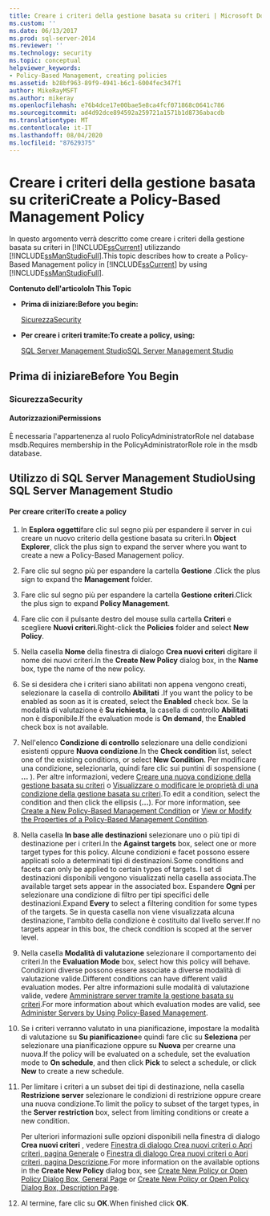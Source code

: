 ```yaml
---
title: Creare i criteri della gestione basata su criteri | Microsoft Docs
ms.custom: ''
ms.date: 06/13/2017
ms.prod: sql-server-2014
ms.reviewer: ''
ms.technology: security
ms.topic: conceptual
helpviewer_keywords:
- Policy-Based Management, creating policies
ms.assetid: b28bf963-89f9-4941-b6c1-6004fec347f1
author: MikeRayMSFT
ms.author: mikeray
ms.openlocfilehash: e76b4dce17e00bae5e8ca4fcf071868c0641c786
ms.sourcegitcommit: ad4d92dce894592a259721a1571b1d8736abacdb
ms.translationtype: MT
ms.contentlocale: it-IT
ms.lasthandoff: 08/04/2020
ms.locfileid: "87629375"
---
```

# <a name="create-a-policy-based-management-policy"></a><span data-ttu-id="e1d20-102">Creare i criteri della gestione basata su criteri</span><span class="sxs-lookup"><span data-stu-id="e1d20-102">Create a Policy-Based Management Policy</span></span>
  <span data-ttu-id="e1d20-103">In questo argomento verrà descritto come creare i criteri della gestione basata su criteri in [!INCLUDE[ssCurrent](../../includes/sscurrent-md.md)] utilizzando [!INCLUDE[ssManStudioFull](../../includes/ssmanstudiofull-md.md)].</span><span class="sxs-lookup"><span data-stu-id="e1d20-103">This topic describes how to create a Policy-Based Management policy in [!INCLUDE[ssCurrent](../../includes/sscurrent-md.md)] by using [!INCLUDE[ssManStudioFull](../../includes/ssmanstudiofull-md.md)].</span></span>  
  
 <span data-ttu-id="e1d20-104">**Contenuto dell'articolo**</span><span class="sxs-lookup"><span data-stu-id="e1d20-104">**In This Topic**</span></span>  
  
-   <span data-ttu-id="e1d20-105">**Prima di iniziare:**</span><span class="sxs-lookup"><span data-stu-id="e1d20-105">**Before you begin:**</span></span>  
  
     [<span data-ttu-id="e1d20-106">Sicurezza</span><span class="sxs-lookup"><span data-stu-id="e1d20-106">Security</span></span>](#Security)  
  
-   <span data-ttu-id="e1d20-107">**Per creare i criteri tramite:**</span><span class="sxs-lookup"><span data-stu-id="e1d20-107">**To create a policy, using:**</span></span>  
  
     [<span data-ttu-id="e1d20-108">SQL Server Management Studio</span><span class="sxs-lookup"><span data-stu-id="e1d20-108">SQL Server Management Studio</span></span>](#SSMSProcedure)  
  
##  <a name="before-you-begin"></a><a name="BeforeYouBegin"></a> <span data-ttu-id="e1d20-109">Prima di iniziare</span><span class="sxs-lookup"><span data-stu-id="e1d20-109">Before You Begin</span></span>  
  
###  <a name="security"></a><a name="Security"></a> <span data-ttu-id="e1d20-110">Sicurezza</span><span class="sxs-lookup"><span data-stu-id="e1d20-110">Security</span></span>  
  
####  <a name="permissions"></a><a name="Permissions"></a> <span data-ttu-id="e1d20-111">Autorizzazioni</span><span class="sxs-lookup"><span data-stu-id="e1d20-111">Permissions</span></span>  
 <span data-ttu-id="e1d20-112">È necessaria l'appartenenza al ruolo PolicyAdministratorRole nel database msdb.</span><span class="sxs-lookup"><span data-stu-id="e1d20-112">Requires membership in the PolicyAdministratorRole role in the msdb database.</span></span>  
  
##  <a name="using-sql-server-management-studio"></a><a name="SSMSProcedure"></a> <span data-ttu-id="e1d20-113">Utilizzo di SQL Server Management Studio</span><span class="sxs-lookup"><span data-stu-id="e1d20-113">Using SQL Server Management Studio</span></span>  
  
#### <a name="to-create-a-policy"></a><span data-ttu-id="e1d20-114">Per creare criteri</span><span class="sxs-lookup"><span data-stu-id="e1d20-114">To create a policy</span></span>  
  
1.  <span data-ttu-id="e1d20-115">In **Esplora oggetti**fare clic sul segno più per espandere il server in cui creare un nuovo criterio della gestione basata su criteri.</span><span class="sxs-lookup"><span data-stu-id="e1d20-115">In **Object Explorer**, click the plus sign to expand the server where you want to create a new a Policy-Based Management policy.</span></span>  
  
2.  <span data-ttu-id="e1d20-116">Fare clic sul segno più per espandere la cartella **Gestione** .</span><span class="sxs-lookup"><span data-stu-id="e1d20-116">Click the plus sign to expand the **Management** folder.</span></span>  
  
3.  <span data-ttu-id="e1d20-117">Fare clic sul segno più per espandere la cartella **Gestione criteri**.</span><span class="sxs-lookup"><span data-stu-id="e1d20-117">Click the plus sign to expand **Policy Management**.</span></span>  
  
4.  <span data-ttu-id="e1d20-118">Fare clic con il pulsante destro del mouse sulla cartella **Criteri** e scegliere **Nuovi criteri**.</span><span class="sxs-lookup"><span data-stu-id="e1d20-118">Right-click the **Policies** folder and select **New Policy**.</span></span>  
  
5.  <span data-ttu-id="e1d20-119">Nella casella **Nome** della finestra di dialogo **Crea nuovi criteri** digitare il nome dei nuovi criteri.</span><span class="sxs-lookup"><span data-stu-id="e1d20-119">In the **Create New Policy** dialog box, in the **Name** box, type the name of the new policy.</span></span>  
  
6.  <span data-ttu-id="e1d20-120">Se si desidera che i criteri siano abilitati non appena vengono creati, selezionare la casella di controllo **Abilitati** .</span><span class="sxs-lookup"><span data-stu-id="e1d20-120">If you want the policy to be enabled as soon as it is created, select the **Enabled** check box.</span></span> <span data-ttu-id="e1d20-121">Se la modalità di valutazione è **Su richiesta**, la casella di controllo **Abilitati** non è disponibile.</span><span class="sxs-lookup"><span data-stu-id="e1d20-121">If the evaluation mode is **On demand**, the **Enabled** check box is not available.</span></span>  
  
7.  <span data-ttu-id="e1d20-122">Nell'elenco **Condizione di controllo** selezionare una delle condizioni esistenti oppure **Nuova condizione**.</span><span class="sxs-lookup"><span data-stu-id="e1d20-122">In the **Check condition** list, select one of the existing conditions, or select **New Condition**.</span></span> <span data-ttu-id="e1d20-123">Per modificare una condizione, selezionarla, quindi fare clic sui puntini di sospensione ( **...** ). Per altre informazioni, vedere [Creare una nuova condizione della gestione basata su criteri](create-a-new-policy-based-management-condition.md) o [Visualizzare o modificare le proprietà di una condizione della gestione basata su criteri](view-or-modify-the-properties-of-a-policy-based-management-condition.md).</span><span class="sxs-lookup"><span data-stu-id="e1d20-123">To edit a condition, select the condition and then click the ellipsis (**...**). For more information, see [Create a New Policy-Based Management Condition](create-a-new-policy-based-management-condition.md) or [View or Modify the Properties of a Policy-Based Management Condition](view-or-modify-the-properties-of-a-policy-based-management-condition.md).</span></span>  
  
8.  <span data-ttu-id="e1d20-124">Nella casella **In base alle destinazioni** selezionare uno o più tipi di destinazione per i criteri.</span><span class="sxs-lookup"><span data-stu-id="e1d20-124">In the **Against targets** box, select one or more target types for this policy.</span></span> <span data-ttu-id="e1d20-125">Alcune condizioni e facet possono essere applicati solo a determinati tipi di destinazioni.</span><span class="sxs-lookup"><span data-stu-id="e1d20-125">Some conditions and facets can only be applied to certain types of targets.</span></span> <span data-ttu-id="e1d20-126">I set di destinazioni disponibili vengono visualizzati nella casella associata.</span><span class="sxs-lookup"><span data-stu-id="e1d20-126">The available target sets appear in the associated box.</span></span> <span data-ttu-id="e1d20-127">Espandere **Ogni** per selezionare una condizione di filtro per tipi specifici delle destinazioni.</span><span class="sxs-lookup"><span data-stu-id="e1d20-127">Expand **Every** to select a filtering condition for some types of the targets.</span></span> <span data-ttu-id="e1d20-128">Se in questa casella non viene visualizzata alcuna destinazione, l'ambito della condizione è costituito dal livello server.</span><span class="sxs-lookup"><span data-stu-id="e1d20-128">If no targets appear in this box, the check condition is scoped at the server level.</span></span>  
  
9. <span data-ttu-id="e1d20-129">Nella casella **Modalità di valutazione** selezionare il comportamento dei criteri.</span><span class="sxs-lookup"><span data-stu-id="e1d20-129">In the **Evaluation Mode** box, select how this policy will behave.</span></span> <span data-ttu-id="e1d20-130">Condizioni diverse possono essere associate a diverse modalità di valutazione valide.</span><span class="sxs-lookup"><span data-stu-id="e1d20-130">Different conditions can have different valid evaluation modes.</span></span> <span data-ttu-id="e1d20-131">Per altre informazioni sulle modalità di valutazione valide, vedere [Amministrare server tramite la gestione basata su criteri](administer-servers-by-using-policy-based-management.md).</span><span class="sxs-lookup"><span data-stu-id="e1d20-131">For more information about which evaluation modes are valid, see [Administer Servers by Using Policy-Based Management](administer-servers-by-using-policy-based-management.md).</span></span>  
  
10. <span data-ttu-id="e1d20-132">Se i criteri verranno valutato in una pianificazione, impostare la modalità di valutazione su **Su pianificazione**e quindi fare clic su **Seleziona** per selezionare una pianificazione oppure su **Nuova** per crearne una nuova.</span><span class="sxs-lookup"><span data-stu-id="e1d20-132">If the policy will be evaluated on a schedule, set the evaluation mode to **On schedule**, and then click **Pick** to select a schedule, or click **New** to create a new schedule.</span></span>  
  
11. <span data-ttu-id="e1d20-133">Per limitare i criteri a un subset dei tipi di destinazione, nella casella **Restrizione server** selezionare le condizioni di restrizione oppure creare una nuova condizione.</span><span class="sxs-lookup"><span data-stu-id="e1d20-133">To limit the policy to subset of the target types, in the **Server restriction** box, select from limiting conditions or create a new condition.</span></span>  
  
     <span data-ttu-id="e1d20-134">Per ulteriori informazioni sulle opzioni disponibili nella finestra di dialogo **Crea nuovi criteri** , vedere [Finestra di dialogo Crea nuovi criteri o Apri criteri, pagina Generale](../../integration-services/general-page-of-integration-services-designers-options.md) o [Finestra di dialogo Crea nuovi criteri o Apri criteri, pagina Descrizione](create-new-policy-or-open-policy-dialog-box-description-page.md).</span><span class="sxs-lookup"><span data-stu-id="e1d20-134">For more information on the available options in the **Create New Policy** dialog box, see [Create New Policy or Open Policy Dialog Box, General Page](../../integration-services/general-page-of-integration-services-designers-options.md) or [Create New Policy or Open Policy Dialog Box, Description Page](create-new-policy-or-open-policy-dialog-box-description-page.md).</span></span>  
  
12. <span data-ttu-id="e1d20-135">Al termine, fare clic su **OK**.</span><span class="sxs-lookup"><span data-stu-id="e1d20-135">When finished click **OK**.</span></span>  
  
  
